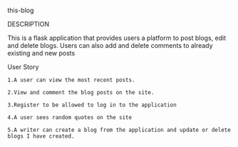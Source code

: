 this-blog

DESCRIPTION

This is a flask application that provides users a platform to post blogs, edit and delete blogs. Users can also add and delete comments to already existing and new posts

User Story
 
    1.A user can view the most recent posts.
    
    2.View and comment the blog posts on the site.
    
    3.Register to be allowed to log in to the application
    
    4.A user sees random quotes on the site
    
    5.A writer can create a blog from the application and update or delete blogs I have created.



